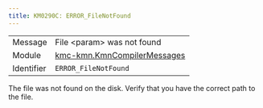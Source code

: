 ```yaml
---
title: KM0290C: ERROR_FileNotFound
---
```


|            |           |
|------------|---------- |
| Message    | File &lt;param&gt; was not found |
| Module     | [kmc-kmn.KmnCompilerMessages](kmc-kmn.kmncompilermessages) |
| Identifier | `ERROR_FileNotFound` |

The file was not found on the disk. Verify that you have the correct path
to the file.
